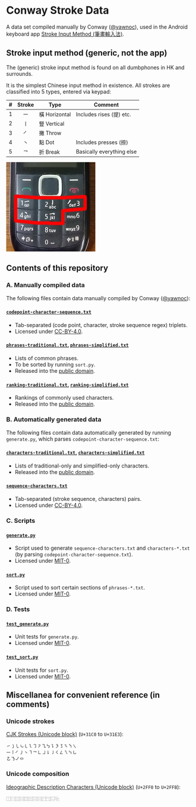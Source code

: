 # Conway Stroke Data

A data set compiled manually by Conway ([@yawnoc]),
used in the Android keyboard app [Stroke Input Method (筆畫輸入法)][app].


## Stroke input method (generic, not the app)

The (generic) stroke input method is found on all dumbphones
in HK and surrounds.

It is the simplest Chinese input method in existence.
All strokes are classified into 5 types, entered via keypad:

| \# | Stroke | Type | Comment |
| -: | :-: | - | - |
| 1 | ㇐ | 橫 Horizontal | Includes rises (提) etc. |
| 2 | ㇑ | 豎 Vertical | |
| 3 | ㇒ | 撇 Throw | |
| 4 | ㇔ | 點 Dot | Includes presses (捺) |
| 5 | ㇖ | 折 Break | Basically everything else |

![Picture of a dumbphone with stroke input method on keys 1 to 5.][dumbphone]

[app]: https://github.com/stroke-input/stroke-input-android
[dumbphone]: dumbphone-stroke-input.jpg
[@yawnoc]: https://github.com/yawnoc


## Contents of this repository


### A. Manually compiled data

The following files contain data manually compiled by Conway ([@yawnoc]):

#### [`codepoint-character-sequence.txt`]

- Tab-separated (code point, character, stroke sequence regex) triplets.
- Licensed under [CC-BY-4.0].

#### [`phrases-traditional.txt`], [`phrases-simplified.txt`]

- Lists of common phrases.
- To be sorted by running `sort.py`.
- Released into the [public domain].

#### [`ranking-traditional.txt`], [`ranking-simplified.txt`]

- Rankings of commonly used characters.
- Released into the [public domain].


### B. Automatically generated data

The following files contain data automatically generated
by running `generate.py`, which parses `codepoint-character-sequence.txt`:

#### [`characters-traditional.txt`], [`characters-simplified.txt`]

- Lists of traditional-only and simplified-only characters.
- Released into the [public domain].

#### [`sequence-characters.txt`]

- Tab-separated (stroke sequence, characters) pairs.
- Licensed under [CC-BY-4.0].


### C. Scripts

#### [`generate.py`]

- Script used to generate `sequence-characters.txt` and `characters-*.txt`
  (by parsing `codepoint-character-sequence.txt`).
- Licensed under [MIT-0].

#### [`sort.py`]

- Script used to sort certain sections of `phrases-*.txt`.
- Licensed under [MIT-0].


### D. Tests

#### [`test_generate.py`]

- Unit tests for `generate.py`.
- Licensed under [MIT-0].

#### [`test_sort.py`]

- Unit tests for `sort.py`.
- Licensed under [MIT-0].

[`characters-traditional.txt`]: characters-traditional.txt
[`characters-simplified.txt`]: characters-simplified.txt
[`codepoint-character-sequence.txt`]: codepoint-character-sequence.txt
[`generate.py`]: generate.py
[`phrases-traditional.txt`]: phrases-traditional.txt
[`phrases-simplified.txt`]: phrases-simplified.txt
[`ranking-traditional.txt`]: ranking-traditional.txt
[`ranking-simplified.txt`]: ranking-simplified.txt
[`sort.py`]: sort.py
[`sequence-characters.txt`]: sequence-characters.txt
[`test_generate.py`]: test_generate.py
[`test_sort.py`]: test_sort.py
[CC-BY-4.0]: https://creativecommons.org/licenses/by/4.0/
[MIT-0]: https://spdx.org/licenses/MIT-0
[public domain]: https://creativecommons.org/publicdomain/zero/1.0/


## Miscellanea for convenient reference (in comments)


### Unicode strokes

[CJK Strokes (Unicode block)] (`U+31C0` to `U+31E3`):

````
㇀㇁㇂㇃㇄㇅㇆㇇㇈㇉㇊㇋㇌㇍㇎㇏
㇐㇑㇒㇓㇔㇕㇖㇗㇘㇙㇚㇛㇜㇝㇞㇟
㇠㇡㇢㇣
````

### Unicode composition

[Ideographic Description Characters (Unicode block)] (`U+2FF0` to `U+2FFB`):

````
⿰⿱⿲⿳⿴⿵⿶⿷⿸⿹⿺⿻
````


[CJK Strokes (Unicode block)]:
  https://en.wikipedia.org/wiki/CJK_Strokes_(Unicode_block)
[Ideographic Description Characters (Unicode block)]:
  https://en.wikipedia.org/wiki/Ideographic_Description_Characters_(Unicode_block)
